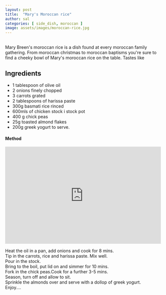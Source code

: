 ```yaml
---
layout: post
title:  "Mary's Moroccan rice"
author: sal
categories: [ side_dish, moroccan ]
image: assets/images/moroccan-rice.jpg
---
```

<br />
Mary Breen's moroccan rice is a dish found at every moroccan family gathering. From moroccan christmas to moroccan baptisms you're sure to find a cheeky
bowl of Mary's moroccan rice on the table. Tastes like


## Ingredients

- 1 tablespoon of olive oil
- 2 onions finely chopped
- 3 carrots grated
- 2 tablespoons of harissa paste
- 300g basmati rice rinced
- 600mls of chicken stock i stock pot
- 400 g chick peas 
- 25g toasted almond flakes
- 200g greek yogurt to serve.

#### Method

<p><iframe style="width:100%;" height="315" src="https://www.youtube.com/embed/jCLbgXxm7dc" frameborder="0" allowfullscreen></iframe></p>

Heat the oil in a pan, add onions and cook for 8 mins.
<br />
Tip in the carrots, rice and harissa paste. Mix well.
<br />
Pour in the stock.
<br />
Bring to the boil, put lid on and simmer for 10 mins.
<br />
Fork in the chick peas.Cook for a further 3-5 mins.
<br />
Season, turn off and allow to sit.
<br />
Sprinkle the almonds over and serve with a dollop of greek yogurt.
<br />
Enjoy....